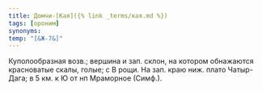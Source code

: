 ```yaml
---
title: Домчи-[Кая]({% link _terms/кая.md %})
tags: [ороним]
synonyms:
temp: "[&Ж-7&]"
---
```


Куполообразная возв.; вершина и зап. склон, на котором обнажаются красноватые
скалы, голые; с В рощи. На зап. краю ниж. плато Чатыр-Дага; в 5 км. к Ю от нп
Мраморное (Симф.).
